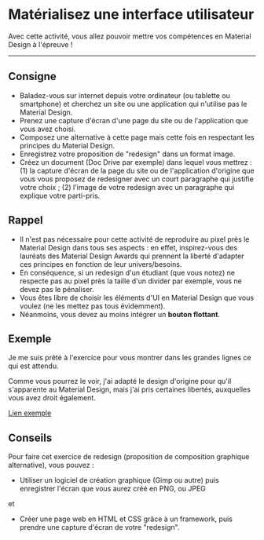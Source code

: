 # Matérialisez une interface utilisateur
Avec cette activité, vous allez pouvoir mettre vos compétences en Material Design à l'épreuve !

---

## Consigne
* Baladez-vous sur internet depuis votre ordinateur (ou tablette ou smartphone) et cherchez un site ou une application qui n'utilise pas le Material Design.
* Prenez une capture d'écran d'une page du site ou de l'application que vous avez choisi.
* Composez une alternative à cette page mais cette fois en respectant les principes du Material Design.
* Enregistrez votre proposition de "redesign" dans un format image.
* Créez un document (Doc Drive par exemple) dans lequel vous mettrez : (1) la capture d'écran de la page du site ou de l'application d'origine que vous vous proposez de redesigner avec un court paragraphe qui justifie votre choix ; (2) l'image de votre redesign avec un paragraphe qui explique votre parti-pris.

## Rappel
* Il n'est pas nécessaire pour cette activité de reproduire au pixel près le Material Design dans tous ses aspects : en effet, inspirez-vous des lauréats des Material Design Awards qui prennent la liberté d'adapter ces principes en fonction de leur univers/besoins.
* En conséquence, si un redesign d'un étudiant (que vous notez) ne respecte pas au pixel près la taille d'un divider par exemple, vous ne devez pas le pénaliser.
* Vous êtes libre de choisir les éléments d'UI en Material Design que vous voulez (ne les mettez pas tous évidemment).
* Néanmoins, vous devez au moins intégrer un **bouton flottant**.

## Exemple
Je me suis prêté à l'exercice pour vous montrer dans les grandes lignes ce qui est attendu.

Comme vous pourrez le voir, j'ai adapté le design d'origine pour qu'il s'apparente au Material Design, mais j'ai pris certaines libertés, auxquelles vous avez droit également.

[Lien exemple](https://github.com/simplon-roanne/material-redisgn)

## Conseils
Pour faire cet exercice de redesign (proposition de composition graphique alternative), vous pouvez :

* Utiliser un logiciel de création graphique (Gimp ou autre) puis enregistrer l'écran que vous aurez créé en PNG, ou JPEG

et

* Créer une page web en HTML et CSS grâce à un framework, puis prendre une capture d'écran de votre "redesign".